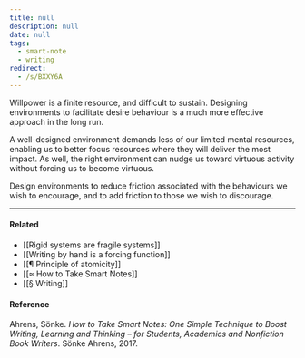 ```yaml
---
title: null
description: null
date: null
tags:
  - smart-note
  - writing
redirect:
  - /s/BXXY6A
---
```


Willpower is a finite resource, and difficult to sustain. Designing environments to facilitate desire behaviour is a much more effective approach in the long run.

A well-designed environment demands less of our limited mental resources, enabling us to better focus resources where they will deliver the most impact. As well, the right environment can nudge us toward virtuous activity without forcing us to become virtuous.

Design environments to reduce friction associated with the behaviours we wish to encourage, and to add friction to those we wish to discourage.

---

#### Related

- [[Rigid systems are fragile systems]]
- [[Writing by hand is a forcing function]]
- [[¶ Principle of atomicity]]
- [[≈ How to Take Smart Notes]]
- [[§ Writing]]

#### Reference

Ahrens, Sönke. _How to Take Smart Notes: One Simple Technique to Boost Writing, Learning and Thinking – for Students, Academics and Nonfiction Book Writers_. Sönke Ahrens, 2017.
